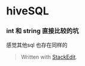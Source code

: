 # hiveSQL 

### int 和 string 直接比较的坑
感觉其他sql 也存在同样的



> Written with [StackEdit](https://stackedit.io/).
<!--stackedit_data:
eyJoaXN0b3J5IjpbLTE0Mjg3NTE0ODldfQ==
-->